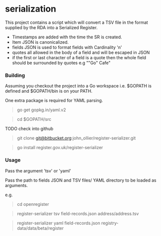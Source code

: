 # serialization

This project contains a script which will convert a TSV file in the format supplied by the RDA into a Serialized Register.

- Timestamps are added with the time the SR is created.
- Item JSON is canonicalized.
- fields JSON is used to format fields with Cardinality 'n'
- quotes all allowed in the body of a field and will be escaped in JSON
- if the first or last character of a field is a quote then the whole field should be surrounded by quotes e.g ""Go" Cafe"

### Building

Assuming you checkout the project into a Go workspace i.e. $GOPATH is defined and $GOPATH/bin is on your PATH.

One extra package is required for YAML parsing.

>go get gopkg.in/yaml.v2

>cd $GOPATH/src

TODO check into github

>git clone git@bitbucket.org:john_ollier/register-serializer.git

>go install register.gov.uk/register-serializer

### Usage

Pass the argument 'tsv' or 'yaml'

Pass the path to fields JSON and TSV files/ YAML directory to be loaded as arguments.

e.g.

>cd openregister

>register-serializer tsv field-records.json address/address.tsv

>register-serializer yaml field-records.json registry-data/data/beta/register
